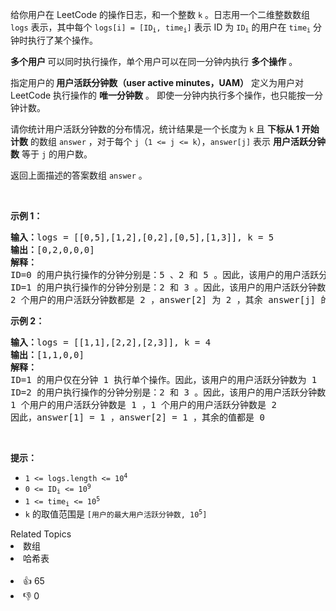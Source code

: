<p>给你用户在 LeetCode 的操作日志，和一个整数 <code>k</code> 。日志用一个二维整数数组 <code>logs</code> 表示，其中每个 <code>logs[i] = [ID<sub>i</sub>, time<sub>i</sub>]</code> 表示 ID 为 <code>ID<sub>i</sub></code> 的用户在 <code>time<sub>i</sub></code> 分钟时执行了某个操作。</p>

<p><strong>多个用户 </strong>可以同时执行操作，单个用户可以在同一分钟内执行 <strong>多个操作</strong> 。</p>

<p>指定用户的<strong> 用户活跃分钟数（user active minutes，UAM）</strong> 定义为用户对 LeetCode 执行操作的 <strong>唯一分钟数</strong> 。 即使一分钟内执行多个操作，也只能按一分钟计数。</p>

<p>请你统计用户活跃分钟数的分布情况，统计结果是一个长度为 <code>k</code> 且 <strong>下标从 1 开始计数</strong> 的数组 <code>answer</code> ，对于每个 <code>j</code>（<code>1 &lt;= j &lt;= k</code>），<code>answer[j]</code> 表示 <strong>用户活跃分钟数</strong> 等于 <code>j</code> 的用户数。</p>

<p>返回上面描述的答案数组<i> </i><code>answer</code><i> </i>。</p>

<p>&nbsp;</p>

<p><strong>示例 1：</strong></p>

<pre>
<strong>输入：</strong>logs = [[0,5],[1,2],[0,2],[0,5],[1,3]], k = 5
<strong>输出：</strong>[0,2,0,0,0]
<strong>解释：</strong>
ID=0 的用户执行操作的分钟分别是：5 、2 和 5 。因此，该用户的用户活跃分钟数为 2（分钟 5 只计数一次）
ID=1 的用户执行操作的分钟分别是：2 和 3 。因此，该用户的用户活跃分钟数为 2
2 个用户的用户活跃分钟数都是 2 ，answer[2] 为 2 ，其余 answer[j] 的值都是 0
</pre>

<p><strong>示例 2：</strong></p>

<pre>
<strong>输入：</strong>logs = [[1,1],[2,2],[2,3]], k = 4
<strong>输出：</strong>[1,1,0,0]
<strong>解释：</strong>
ID=1 的用户仅在分钟 1 执行单个操作。因此，该用户的用户活跃分钟数为 1
ID=2 的用户执行操作的分钟分别是：2 和 3 。因此，该用户的用户活跃分钟数为 2
1 个用户的用户活跃分钟数是 1 ，1 个用户的用户活跃分钟数是 2 
因此，answer[1] = 1 ，answer[2] = 1 ，其余的值都是 0
</pre>

<p>&nbsp;</p>

<p><strong>提示：</strong></p>

<ul> 
 <li><code>1 &lt;= logs.length &lt;= 10<sup>4</sup></code></li> 
 <li><code>0 &lt;= ID<sub>i</sub> &lt;= 10<sup>9</sup></code></li> 
 <li><code>1 &lt;= time<sub>i</sub> &lt;= 10<sup>5</sup></code></li> 
 <li><code>k</code> 的取值范围是 <code>[用户的最大用户活跃分钟数, 10<sup>5</sup>]</code></li> 
</ul>

<div><div>Related Topics</div><div><li>数组</li><li>哈希表</li></div></div><br><div><li>👍 65</li><li>👎 0</li></div>